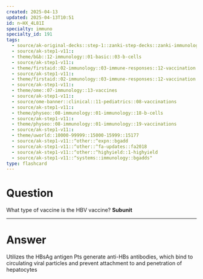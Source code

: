 ```yaml
---
created: 2025-04-13
updated: 2025-04-13T10:51
id: n~HX_4L81I
specialty: immuno
specialty_id: 191
tags:
  - source/ak-original-decks::step-1::zanki-step-decks::zanki-immunology-+-general-pathology::immunology
  - source/ak-step1-v11::
  - theme/b&b::12-immunology::01-basic::03-b-cells
  - source/ak-step1-v11::
  - theme/firstaid::02-immunology::03-immune-responses::12-vaccination
  - source/ak-step1-v11::
  - theme/firstaid::02-immunology::03-immune-responses::12-vaccination::subunit-vaccine
  - source/ak-step1-v11::
  - theme/ome::07-immunology::13-vaccines
  - source/ak-step1-v11::
  - source/ome-banner::clinical::11-pediatrics::08-vaccinations
  - source/ak-step1-v11::
  - theme/physeo::08-immunology::01-immunology::18-b-cells
  - source/ak-step1-v11::
  - theme/physeo::08-immunology::01-immunology::19-vaccinations
  - source/ak-step1-v11::
  - theme/uworld::10000-99999::15000-15999::15177
  - source/ak-step1-v11::^other::^expn::bgadd
  - source/ak-step1-v11::^other::^fa-updates::fa2018
  - source/ak-step1-v11::^other::^highyield::1-highyield
  - source/ak-step1-v11::^systems::immunology::bgadds"
type: flashcard
---
```


# Question
What type of vaccine is the HBV vaccine?    **Subunit**

---

# Answer
Utilizes the HBsAg antigen Pts generate anti-HBs antibodies, which bind to circulating viral particles and prevent attachment to and penetration of hepatocytes